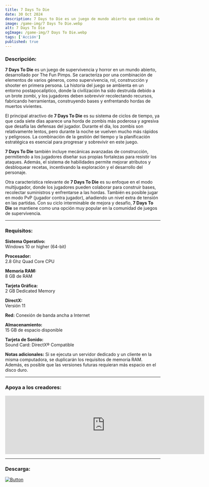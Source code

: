 ```yaml
---
title: 7 Days To Die
date: 30 Oct 2024
description: 7 Days to Die es un juego de mundo abierto que combina de forma extraordinaria juegos de disparos en primera persona, supervivencia de terror, defensa de torres y rol. Juega al primer RPG de supervivencia zombi de entorno abierto.
image: /game-img/7 Days To Die.webp
alt: 7 Days To Die
ogImage: /game-img/7 Days To Die.webp
tags: ['Acción']
published: true
---
```


### Descripción:
**7 Days To Die** es un juego de supervivencia y horror en un mundo abierto, desarrollado por The Fun Pimps. Se caracteriza por una combinación de elementos de varios géneros, como supervivencia, rol, construcción y shooter en primera persona. La historia del juego se ambienta en un entorno postapocalíptico, donde la civilización ha sido destruida debido a un brote zombi, y los jugadores deben sobrevivir recolectando recursos, fabricando herramientas, construyendo bases y enfrentando hordas de muertos vivientes.

El principal atractivo de **7 Days To Die** es su sistema de ciclos de tiempo, ya que cada siete días aparece una horda de zombis más poderosa y agresiva que desafía las defensas del jugador. Durante el día, los zombis son relativamente lentos, pero durante la noche se vuelven mucho más rápidos y peligrosos. La combinación de la gestión del tiempo y la planificación estratégica es esencial para progresar y sobrevivir en este juego.

**7 Days To Die** también incluye mecánicas avanzadas de construcción, permitiendo a los jugadores diseñar sus propias fortalezas para resistir los ataques. Además, el sistema de habilidades permite mejorar atributos y desbloquear recetas, incentivando la exploración y el desarrollo del personaje.

Otra característica relevante de **7 Days To Die** es su enfoque en el modo multijugador, donde los jugadores pueden colaborar para construir bases, recolectar suministros y enfrentarse a las hordas. También es posible jugar en modo PvP (jugador contra jugador), añadiendo un nivel extra de tensión en las partidas. Con su ciclo interminable de mejora y desafío, **7 Days To Die** se mantiene como una opción muy popular en la comunidad de juegos de supervivencia.

---

### Requisitos:
**Sistema Operativo:**  
Windows 10 or higher (64-bit)

**Procesador:**  
2.8 Ghz Quad Core CPU

**Memoria RAM:**  
8 GB de RAM

**Tarjeta Gráfica:**  
2 GB Dedicated Memory

**DirectX:**  
Versión 11

**Red:**
Conexión de banda ancha a Internet

**Almacenamiento:**  
15 GB de espacio disponible

**Tarjeta de Sonido:**  
Sound Card: DirectX® Compatible

**Notas adicionales:**
Si se ejecuta un servidor dedicado y un cliente en la misma computadora, se duplicarán los requisitos de memoria RAM. Además, es posible que las versiones futuras requieran más espacio en el disco duro.

---

### Apoya a los creadores:
<iframe src="https://store.steampowered.com/widget/251570/?t=7%20Days%20to%20Die%20es%20un%20juego%20de%20mundo%20abierto%20que%20combina%20de%20forma%20extraordinaria%20juegos%20de%20disparos%20en%20primera%20persona%2C%20supervivencia%20de%20terror%2C%20defensa%20de%20torres%20y%20rol.%20Juega%20al%20primer%20RPG%20de%20supervivencia%20zombi%20de%20entorno%20abierto.%20%C2%A1Navezgane%20te%20espera!" frameborder="0" width="646" height="190" style="background-color: transparent;"></iframe>

---

### Descarga:
[![Button]][Link]
<!----------------------------------------------------------------------------->
[Link]: https://1drv.ms/u/s!Ah59IBm0qGurh8IBS4LVS7LNJlnPYQ?e=faznhf
<!---------------------------------[ Buttons ]--------------------------------->
[Button]: https://img.shields.io/badge/OneDrive-4888f8?style=for-the-badge